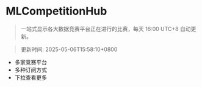 # MLCompetitionHub

> 一站式显示各大数据竞赛平台正在进行的比赛，每天 16:00 UTC+8 自动更新。
  
> 更新时间: 2025-05-06T15:58:10+0800 

* 多家竞赛平台
* 多种订阅方式
* 下拉查看更多